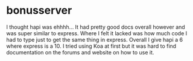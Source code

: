 # bonusserver

I thought hapi was ehhhh... It had pretty good 
docs overall however and was super similar to express. 
Where I felt it lacked was how much code I
had to type just to get the same thing in express. 
Overall I give hapi a 6 where express is a 10. 
I tried using Koa at first but it was hard to find documentation 
on the forums and website on how to use it. 
